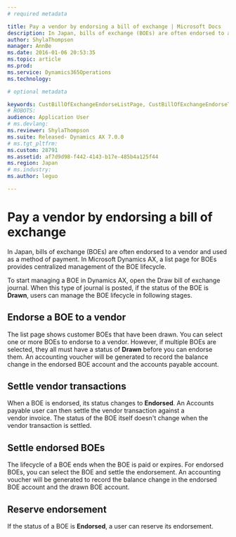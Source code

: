 ```yaml
---
# required metadata

title: Pay a vendor by endorsing a bill of exchange | Microsoft Docs
description: In Japan, bills of exchange (BOEs) are often endorsed to a vendor and used as a method of payment. In Microsoft Dynamics AX, a list page for BOEs provides centralized management of the BOE lifecycle.
author: ShylaThompson
manager: AnnBe
ms.date: 2016-01-06 20:53:35
ms.topic: article
ms.prod: 
ms.service: Dynamics365Operations
ms.technology: 

# optional metadata

keywords: CustBillOfExchangeEndorseListPage, CustBillOfExchangeEndorseToVendor
# ROBOTS: 
audience: Application User
# ms.devlang: 
ms.reviewer: ShylaThompson
ms.suite: Released- Dynamics AX 7.0.0
# ms.tgt_pltfrm: 
ms.custom: 28791
ms.assetid: af7d9d98-f442-4143-b17e-485b4a125f44
ms.region: Japan
# ms.industry: 
ms.author: leguo

---
```


# Pay a vendor by endorsing a bill of exchange

In Japan, bills of exchange (BOEs) are often endorsed to a vendor and used as a method of payment. In Microsoft Dynamics AX, a list page for BOEs provides centralized management of the BOE lifecycle.

To start managing a BOE in Dynamics AX, open the Draw bill of exchange journal. When this type of journal is posted, if the status of the BOE is **Drawn**, users can manage the BOE lifecycle in following stages.

## Endorse a BOE to a vendor
The list page shows customer BOEs that have been drawn. You can select one or more BOEs to endorse to a vendor. However, if multiple BOEs are selected, they all must have a status of **Drawn** before you can endorse them. An accounting voucher will be generated to record the balance change in the endorsed BOE account and the accounts payable account.

## Settle vendor transactions
When a BOE is endorsed, its status changes to **Endorsed**. An Accounts payable user can then settle the vendor transaction against a vendor invoice. The status of the BOE itself doesn't change when the vendor transaction is settled.

## Settle endorsed BOEs
The lifecycle of a BOE ends when the BOE is paid or expires. For endorsed BOEs, you can select the BOE and settle the endorsement. An accounting voucher will be generated to record the balance change in the endorsed BOE account and the drawn BOE account.

## Reserve endorsement
If the status of a BOE is **Endorsed**, a user can reserve its endorsement.

